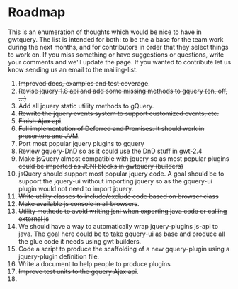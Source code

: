 # Roadmap #

This is an enumeration of thoughts which would be nice to have in gwtquery. The list is intended for both: to be the a base for the team work during the next months, and for contributors in order that they select things to work on.
If you miss something or have suggestions or questions, write your comments and we'll update the page.
If you wanted to contribute let us know sending us an email to the mailing-list.

  1. ~~Improved docs, examples and test coverage~~.
  1. ~~Revise jquery 1.8 api and add some missing methods to gquery (on, off, ...)~~
  1. Add all jquery static utility methods to gQuery.
  1. ~~Rewrite the jquery events system to support customized events, etc.~~
  1. ~~Finish Ajax api~~.
  1. ~~Full implementation of Deferred and Promises. It should work in presenters and JVM~~.
  1. Port most popular jquery plugins to gquery
  1. Review gquery-DnD so as it could use the DnD stuff in gwt-2.4
  1. ~~Make jsQuery almost compatible with jquery so as most popular plugins could be imported as JSNI blocks in gwtquery (builders)~~
  1. jsQuery should support most popular jquery code. A goal should be to support the jquery-ui without importing jquery so as the gquery-ui plugin would not need to import jquery.
  1. ~~Write utility classes to include/exclude code based on browser class~~
  1. ~~Make available js console in all browsers~~.
  1. ~~Utility methods to avoid writing jsni when exporting java code or calling external js~~
  1. We should have a way to automatically wrap jquery-plugins js-api to java. The goal here could be to take gquery-ui as base and produce all the glue code it needs using gwt builders.
  1. Code a script to produce the scaffolding of a new gquery-plugin using a jquery-plugin definition file.
  1. Write a document to help people to produce plugins
  1. ~~Improve test units to the gquery Ajax api~~.
  1. 